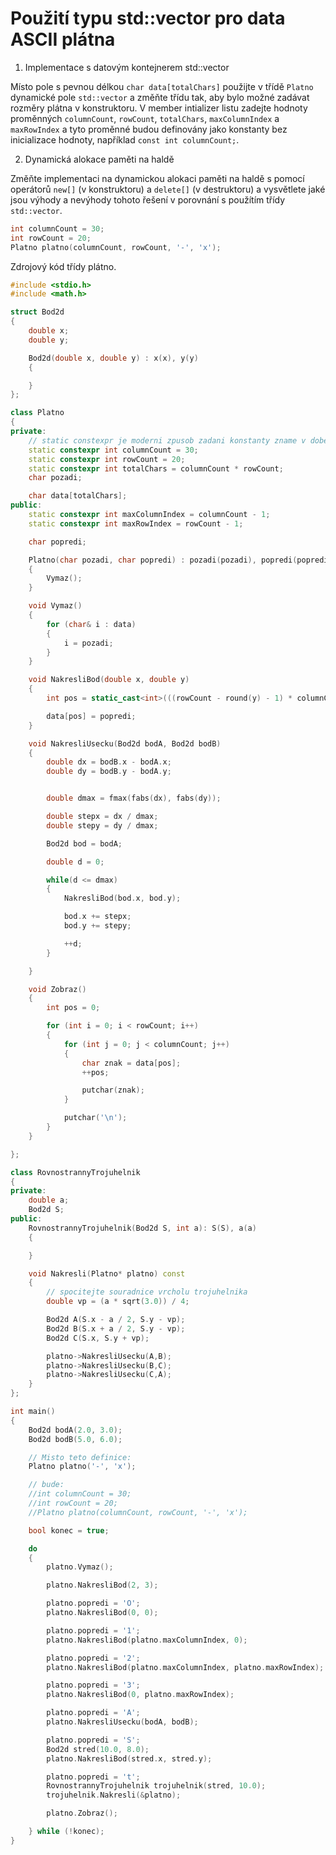 # Použití typu std::vector pro data ASCII plátna

1) Implementace s datovým kontejnerem std::vector
   
Místo pole s pevnou délkou `char data[totalChars]` použijte v třídě `Platno` dynamické pole `std::vector` a změňte třídu tak, aby bylo možné zadávat rozměry plátna v konstruktoru. V member intializer listu zadejte hodnoty proměnných `columnCount`, `rowCount`, `totalChars`, `maxColumnIndex` a `maxRowIndex` a tyto proměnné budou definovány jako konstanty bez inicializace hodnoty, například `const int columnCount;`.

2) Dynamická alokace paměti na haldě

Změňte implementaci na dynamickou alokaci paměti na haldě s pomocí operátorů `new[]` (v konstruktoru) a `delete[]` (v destruktoru) a vysvětlete jaké jsou výhody a nevýhody tohoto řešení v porovnání s použítím třídy `std::vector`.

```cpp
int columnCount = 30;
int rowCount = 20;
Platno platno(columnCount, rowCount, '-', 'x');
```

Zdrojový kód třídy plátno.

```cpp
#include <stdio.h>
#include <math.h>

struct Bod2d
{
    double x;
    double y;

    Bod2d(double x, double y) : x(x), y(y)
    {

    }
};

class Platno
{
private:
    // static constexpr je moderni zpusob zadani konstanty zname v dobe prekladu
    static constexpr int columnCount = 30;
    static constexpr int rowCount = 20;
    static constexpr int totalChars = columnCount * rowCount;
    char pozadi;

    char data[totalChars];
public:
    static constexpr int maxColumnIndex = columnCount - 1;
    static constexpr int maxRowIndex = rowCount - 1;

    char popredi;

    Platno(char pozadi, char popredi) : pozadi(pozadi), popredi(popredi), data{ 0 }
    {
        Vymaz();
    }

    void Vymaz()
    {
        for (char& i : data)
        {
            i = pozadi;
        }
    }

    void NakresliBod(double x, double y)
    {
        int pos = static_cast<int>(((rowCount - round(y) - 1) * columnCount) + round(x));

        data[pos] = popredi;
    }

    void NakresliUsecku(Bod2d bodA, Bod2d bodB)
    {
        double dx = bodB.x - bodA.x;
        double dy = bodB.y - bodA.y;


        double dmax = fmax(fabs(dx), fabs(dy));

        double stepx = dx / dmax;
        double stepy = dy / dmax;

        Bod2d bod = bodA;

        double d = 0;

        while(d <= dmax)
        {
            NakresliBod(bod.x, bod.y);

            bod.x += stepx;
            bod.y += stepy;

            ++d;
        }

    }

    void Zobraz()
    {
        int pos = 0;

        for (int i = 0; i < rowCount; i++)
        {
            for (int j = 0; j < columnCount; j++)
            {
                char znak = data[pos];
                ++pos;

                putchar(znak);
            }

            putchar('\n');
        }
    }

};

class RovnostrannyTrojuhelnik
{
private:
    double a;
    Bod2d S;
public:
    RovnostrannyTrojuhelnik(Bod2d S, int a): S(S), a(a)
    {

    }

    void Nakresli(Platno* platno) const
    {
        // spocitejte souradnice vrcholu trojuhelnika
        double vp = (a * sqrt(3.0)) / 4;

        Bod2d A(S.x - a / 2, S.y - vp);
        Bod2d B(S.x + a / 2, S.y - vp);
        Bod2d C(S.x, S.y + vp);

        platno->NakresliUsecku(A,B);
        platno->NakresliUsecku(B,C);
        platno->NakresliUsecku(C,A);
    }
};

int main()
{
    Bod2d bodA(2.0, 3.0);
    Bod2d bodB(5.0, 6.0);

    // Misto teto definice:
    Platno platno('-', 'x');

    // bude:
    //int columnCount = 30;
    //int rowCount = 20;
    //Platno platno(columnCount, rowCount, '-', 'x');

    bool konec = true;

    do
    {
        platno.Vymaz();

        platno.NakresliBod(2, 3);

        platno.popredi = 'O';
        platno.NakresliBod(0, 0);

        platno.popredi = '1';
        platno.NakresliBod(platno.maxColumnIndex, 0);

        platno.popredi = '2';
        platno.NakresliBod(platno.maxColumnIndex, platno.maxRowIndex);

        platno.popredi = '3';
        platno.NakresliBod(0, platno.maxRowIndex);

        platno.popredi = 'A';
        platno.NakresliUsecku(bodA, bodB);

        platno.popredi = 'S';
        Bod2d stred(10.0, 8.0);
        platno.NakresliBod(stred.x, stred.y);

        platno.popredi = 't';
        RovnostrannyTrojuhelnik trojuhelnik(stred, 10.0);
        trojuhelnik.Nakresli(&platno);

        platno.Zobraz();

    } while (!konec);
}
```
